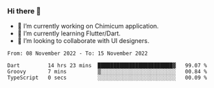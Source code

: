 ### Hi there 👋

<!--
**devcat37/devcat37** is a ✨ _special_ ✨ repository because its `README.md` (this file) appears on your GitHub profile.-->


- 🔭 I’m currently working on Chimicum application.
- 🌱 I’m currently learning Flutter/Dart.
- 👯 I’m looking to collaborate with UI designers.
<!-- - 🤔 I’m looking for help with ... -->

<!--START_SECTION:waka-->

```text
From: 08 November 2022 - To: 15 November 2022

Dart         14 hrs 23 mins  ████████████████████████▓   99.07 %
Groovy       7 mins          ▒░░░░░░░░░░░░░░░░░░░░░░░░   00.84 %
TypeScript   0 secs          ░░░░░░░░░░░░░░░░░░░░░░░░░   00.09 %
```

<!--END_SECTION:waka-->
